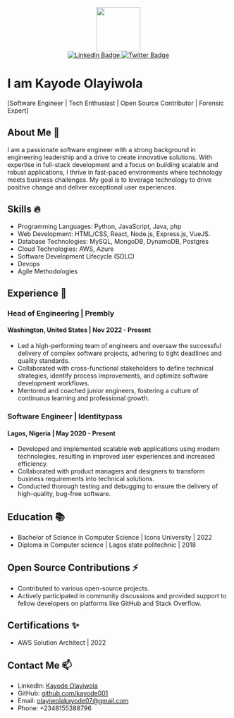 <div id="header" align="center">
  <img src="https://media.giphy.com/media/M9gbBd9nbDrOTu1Mqx/giphy.gif" width="100"/>
  <div id="badges">
  <a href="https://www.linkedin.com/in/kayode-olayiwola/">
    <img src="https://img.shields.io/badge/LinkedIn-blue?style=for-the-badge&logo=linkedin&logoColor=white" alt="LinkedIn Badge"/>
  </a>
<!--  <a href="https://kayodeolayiwola.medium.com/">
    <img src="https://img.shields.io/badge/YouTube-red?style=for-the-badge&logo=medium&logoColor=white" alt="Medium Badge"/>
  </a> -->
  <a href="https://twitter.com/kayode0layiwola">
    <img src="https://img.shields.io/badge/Twitter-blue?style=for-the-badge&logo=twitter&logoColor=white" alt="Twitter Badge"/>
  </a>
</div>
</div>



# I am Kayode Olayiwola

[Software Engineer | Tech Enthusiast | Open Source Contributor | Forensic Expert]

## About Me 💬 
I am a passionate software engineer with a strong background in engineering leadership and a drive to create innovative solutions. With expertise in full-stack development and a focus on building scalable and robust applications, I thrive in fast-paced environments where technology meets business challenges. My goal is to leverage technology to drive positive change and deliver exceptional user experiences.

## Skills 🔥 
- Programming Languages: Python, JavaScript, Java, php
- Web Development: HTML/CSS, React, Node.js, Express.js, VueJS.
- Database Technologies: MySQL, MongoDB, DynamoDB, Postgres
- Cloud Technologies: AWS, Azure
- Software Development Lifecycle (SDLC)
- Devops
- Agile Methodologies

## Experience 🔭
### Head of Engineering | Prembly
#### Washington, United States  | Nov 2022  - Present

- Led a high-performing team of engineers and oversaw the successful delivery of complex software projects, adhering to tight deadlines and quality standards.
- Collaborated with cross-functional stakeholders to define technical strategies, identify process improvements, and optimize software development workflows.
- Mentored and coached junior engineers, fostering a culture of continuous learning and professional growth.

### Software Engineer | Identitypass
#### Lagos, Nigeria  | May 2020 - Present

- Developed and implemented scalable web applications using modern technologies, resulting in improved user experiences and increased efficiency.
- Collaborated with product managers and designers to transform business requirements into technical solutions.
- Conducted thorough testing and debugging to ensure the delivery of high-quality, bug-free software.


## Education 📚 
- Bachelor of Science in Computer Science | Icons University | 2022
- Diploma in Computer science | Lagos state politechnic | 2018

## Open Source Contributions ⚡
- Contributed to various open-source projects.
- Actively participated in community discussions and provided support to fellow developers on platforms like GitHub and Stack Overflow.

## Certifications  ✨
- AWS Solution Architect | 2022
  

## Contact Me 📫
- LinkedIn: [Kayode Olayiwola](https://www.linkedin.com/in/kayode-olayiwola/)
- GitHub: [github.com/kayode001](https://github.com/kayode001)
- Email: olayiwolakayode07@gmail.com
- Phone: +2348155388796


<!--
**kayode001/kayode001** is a ✨ _special_ ✨ repository because its `README.md` (this file) appears on your GitHub profile.

Here are some ideas to get you started:

- 🔭 I’m currently working on ...
- 🌱 I’m currently learning ...
- 👯 I’m looking to collaborate on ...
- 🤔 I’m looking for help with ...
- 💬 Ask me about ...
- 📫 How to reach me: ...
- 😄 Pronouns: ...
- ⚡ Fun fact: ...
-->
